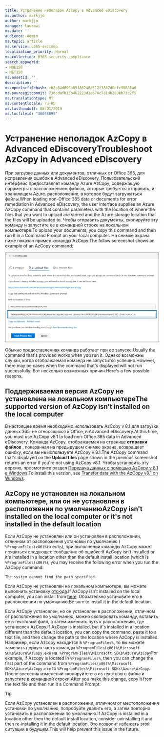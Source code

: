```yaml
---
title: Устранение неполадок AzCopy в Advanced eDiscovery
ms.author: markjjo
author: markjjo
manager: laurawi
ms.date: ''
audience: Admin
ms.topic: article
ms.service: o365-seccomp
localization_priority: Normal
ms.collection: M365-security-compliance
search.appverid:
- MOE150
- MET150
ms.assetid: ''
description: ''
ms.openlocfilehash: eb8c84d696a05f86246a512f1867d8efc98881a0
ms.sourcegitcommit: 73dcdafb15b462223d1a670c781db260eb73c2f5
ms.translationtype: MT
ms.contentlocale: ru-RU
ms.lasthandoff: 08/01/2019
ms.locfileid: "36048099"
---
```

# <a name="troubleshoot-azcopy-in-advanced-ediscovery"></a><span data-ttu-id="2d7fa-102">Устранение неполадок AzCopy в Advanced eDiscovery</span><span class="sxs-lookup"><span data-stu-id="2d7fa-102">Troubleshoot AzCopy in Advanced eDiscovery</span></span>

<span data-ttu-id="2d7fa-103">При загрузке данных или документов, отличных от Office 365, для исправления ошибок в Advanced eDiscovery, Пользовательский интерфейс предоставляет команду Azure AzCopy, содержащую параметры с расположением файлов, которые требуется отправить, и хранилищем Azure. расположение, в которое будут загружаться файлы.</span><span class="sxs-lookup"><span data-stu-id="2d7fa-103">When loading non-Office 365 data or documents for error remediation in Advanced eDiscovery, the user interface supplies an Azure AzCopy command that contains parameters with the location of where the files that you want to upload are stored and the Azure storage location that the files will be uploaded to.</span></span> <span data-ttu-id="2d7fa-104">Чтобы отправить документы, скопируйте эту команду и запустите ее в командной строке на локальном компьютере.</span><span class="sxs-lookup"><span data-stu-id="2d7fa-104">To upload your documents, you copy this command and then run it in a Command Prompt on your local computer.</span></span>  <span data-ttu-id="2d7fa-105">На снимке экрана ниже показан пример команды AzCopy:</span><span class="sxs-lookup"><span data-stu-id="2d7fa-105">The follow screenshot shows an example of an AzCopy command:</span></span>

![Отправка файлов, отличных от Office 365](../media/46ba68f6-af11-4e70-bb91-5fc7973516e3.png)

<span data-ttu-id="2d7fa-107">Обычно предоставленная команда работает при ее запуске.</span><span class="sxs-lookup"><span data-stu-id="2d7fa-107">Usually the command that's provided works when you run it.</span></span> <span data-ttu-id="2d7fa-108">Однако возможны случаи, когда отображаемая команда не запустится успешно.</span><span class="sxs-lookup"><span data-stu-id="2d7fa-108">However, there may be cases when the command that's displayed will not run successfully.</span></span> <span data-ttu-id="2d7fa-109">Вот несколько возможных причин.</span><span class="sxs-lookup"><span data-stu-id="2d7fa-109">Here's a few possible reasons.</span></span>

## <a name="the-supported-version-of-azcopy-isnt-installed-on-the-local-computer"></a><span data-ttu-id="2d7fa-110">Поддерживаемая версия AzCopy не установлена на локальном компьютере</span><span class="sxs-lookup"><span data-stu-id="2d7fa-110">The supported version of AzCopy isn't installed on the local computer</span></span>

<span data-ttu-id="2d7fa-111">В настоящее время необходимо использовать AzCopy v 8.1 для загрузки данных 365, не относящихся к Office, в Advanced eDiscovery.</span><span class="sxs-lookup"><span data-stu-id="2d7fa-111">At this time, you must use AzCopy v8.1 to load non-Office 365 data in Advanced eDiscovery.</span></span> <span data-ttu-id="2d7fa-112">Команда AzCopy, отображаемая на странице **отправки файлов** , показанная на предыдущем снимке экрана, возвращает ошибку, если вы не используете AzCopy v 8.1.</span><span class="sxs-lookup"><span data-stu-id="2d7fa-112">The AzCopy command that's displayed on the **Upload files** page shown in the previous screenshot returns an error if you're not using AzCopy v8.1.</span></span> <span data-ttu-id="2d7fa-113">Чтобы установить эту версию, просмотрите раздел [Передача данных с помощью AzCopy v 8.1 в Windows](https://docs.microsoft.com/previous-versions/azure/storage/storage-use-azcopy).</span><span class="sxs-lookup"><span data-stu-id="2d7fa-113">To install this version, see [Transfer data with the AzCopy v8.1 on Windows](https://docs.microsoft.com/previous-versions/azure/storage/storage-use-azcopy).</span></span>

## <a name="azcopy-isnt-installed-on-the-local-computer-or-its-not-installed-in-the-default-location"></a><span data-ttu-id="2d7fa-114">AzCopy не установлен на локальном компьютере, или он не установлен в расположении по умолчанию</span><span class="sxs-lookup"><span data-stu-id="2d7fa-114">AzCopy isn't installed on the local computer or it's not installed in the default location</span></span>

<span data-ttu-id="2d7fa-115">Если AzCopy не установлен или он установлен в расположении, отличном от расположения установки по умолчанию ( `%ProgramFiles(x86)%`то есть), при выполнении команды AzCopy может появиться следующее сообщение об ошибке:</span><span class="sxs-lookup"><span data-stu-id="2d7fa-115">If AzCopy isn't installed or it's installed in a location other than the default install location (which is `%ProgramFiles(x86)%`), you may receive the following error when you run the AzCopy command:</span></span>

    The system cannot find the path specified.

<span data-ttu-id="2d7fa-116">Если AzCopy не установлен на локальном компьютере, вы можете выполнить установку [отсюда](https://docs.microsoft.com/previous-versions/azure/storage/storage-use-azcopy).</span><span class="sxs-lookup"><span data-stu-id="2d7fa-116">If AzCopy isn't installed on the local computer, you can install from [here](https://docs.microsoft.com/previous-versions/azure/storage/storage-use-azcopy).</span></span> <span data-ttu-id="2d7fa-117">Обязательно установите его в расположении по умолчанию.</span><span class="sxs-lookup"><span data-stu-id="2d7fa-117">Be sure to install it in the default location.</span></span>

<span data-ttu-id="2d7fa-118">Если AzCopy установлен, но он установлен в расположении, отличном от расположения по умолчанию, можно скопировать команду, вставить ее в текстовый файл, а затем изменить путь к расположению, где установлен AzCopy.</span><span class="sxs-lookup"><span data-stu-id="2d7fa-118">If AzCopy is installed, but it's installed in a location different than the default location, you can copy the command, paste it to a text file, and then change the path to the location where AzCopy is installed.</span></span> <span data-ttu-id="2d7fa-119">Например, если Azcopy находится в `%ProgramFiles%`, то вы можете заменить первую часть команды `%ProgramFiles(x86)%\Microsoft SDKs\Azure\AzCopy.exe` на. `%ProgramFiles%\Microsoft SDKs\Azure\AzCopy`</span><span class="sxs-lookup"><span data-stu-id="2d7fa-119">For example, if Azcopy is located in `%ProgramFiles%`, then you can change the first part of the command from `%ProgramFiles(x86)%\Microsoft SDKs\Azure\AzCopy.exe` to `%ProgramFiles%\Microsoft SDKs\Azure\AzCopy`.</span></span> <span data-ttu-id="2d7fa-120">После внесения изменений скопируйте его из текстового файла и запустите в командной строки.</span><span class="sxs-lookup"><span data-stu-id="2d7fa-120">After you make this change, copy it from the text file and then run it a Command Prompt.</span></span>

> [!TIP]
> <span data-ttu-id="2d7fa-121">Если AzCopy установлен в расположении, отличном от местоположения установки по умолчанию, попробуйте удалить его, а затем повторно установить в расположении по умолчанию.</span><span class="sxs-lookup"><span data-stu-id="2d7fa-121">If AzCopy is installed in a location other then the default install location, consider uninstalling it and then re-installing it in the default location.</span></span> <span data-ttu-id="2d7fa-122">Это позволит избежать этой ситуации в будущем.</span><span class="sxs-lookup"><span data-stu-id="2d7fa-122">This will help prevent this issue in the future.</span></span>
